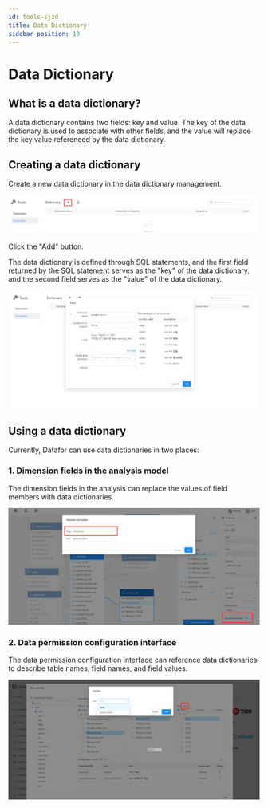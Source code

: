 ```yaml
---
id: tools-sjzd
title: Data Dictionary
sidebar_position: 10
---
```

# Data Dictionary

## What is a data dictionary?

A data dictionary contains two fields: key and value. The key of the data dictionary is used to associate with other fields, and the value will replace the key value referenced by the data dictionary.

## Creating a data dictionary

Create a new data dictionary in the data dictionary management.

![1681972119366](../../../static/img/en/datafor/tools/1681972119366.png)

Click the "Add" button.

The data dictionary is defined through SQL statements, and the first field returned by the SQL statement serves as the "key" of the data dictionary, and the second field serves as the "value" of the data dictionary.

![1681972083860](../../../static/img/en/datafor/tools/1681972083860.png)


## Using a data dictionary

Currently, Datafor can use data dictionaries in two places:

### 1. Dimension fields in the analysis model

The dimension fields in the analysis can replace the values of field members with data dictionaries.

![1681972316164](../../../static/img/en/datafor/tools/1681972316164.png)

### 2. Data permission configuration interface

The data permission configuration interface can reference data dictionaries to describe table names, field names, and field values.

![1681972425622](../../../static/img/en/datafor/tools/1681972425622.png)
